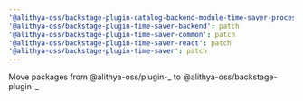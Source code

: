 ```yaml
---
'@alithya-oss/backstage-plugin-catalog-backend-module-time-saver-processor': patch
'@alithya-oss/backstage-plugin-time-saver-backend': patch
'@alithya-oss/backstage-plugin-time-saver-common': patch
'@alithya-oss/backstage-plugin-time-saver-react': patch
'@alithya-oss/backstage-plugin-time-saver': patch
---
```


Move packages from @alithya-oss/plugin-_ to @alithya-oss/backstage-plugin-_
